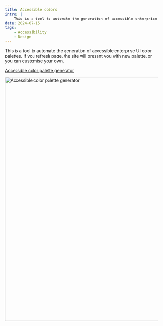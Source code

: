 ```yaml
---
title: Accessible colors
intro: |
    This is a tool to automate the generation of accessible enterprise UI color palettes. 
date: 2024-07-15
tags:
    - Accessibility
    - Design
---
```


This is a tool to automate the generation of accessible enterprise UI color palettes. If you refresh page, the site will present you with new palette, or you can customise your own.

[Accessible color palette generator](https://zesty-gingersnap-8c8a20.netlify.app)

<picture>
    <img src="/assets/img/color-contrast-checker.png" alt="Accessible color palette generator" width="800" decoding="async" />
</picture>